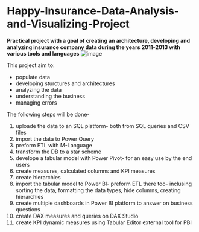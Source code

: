 # Happy-Insurance-Data-Analysis-and-Visualizing-Project

**Practical project with a goal of creating an architecture, developing and analyzing insurance company data during the years 2011-2013 with various tools and languages**
![image](https://github.com/shahardekel/Happy-Insurance-Data-Analysis-and-Visualizing-Project/assets/69580046/e4ef957c-8b9a-4f3a-af4f-18ce777ac4e9)

This project aim to:
- populate data
- developing sturctures and architectures
- analyzing the data
- understanding the business
- managing errors

The following steps will be done-
1. uploade the data to an SQL platform- both from SQL queries and CSV files
2. import the data to Power Query
3. preform ETL with M-Language
4. transform the DB to a star scheme
5. develope a tabular model with Power Pivot- for an easy use by the end users
6. create measures, calculated columns and KPI measures
7. create hierarchies
8. import the tabular model to Power BI- preform ETL there too- inclusing sorting the data, formatting the data types, hide columns, creating hierarchies
9. create multiple dashboards in Power BI platform to answer on business questions
10. create DAX measures and queries on DAX Studio
11. create KPI dynamic measures using Tabular Editor external tool for PBI

